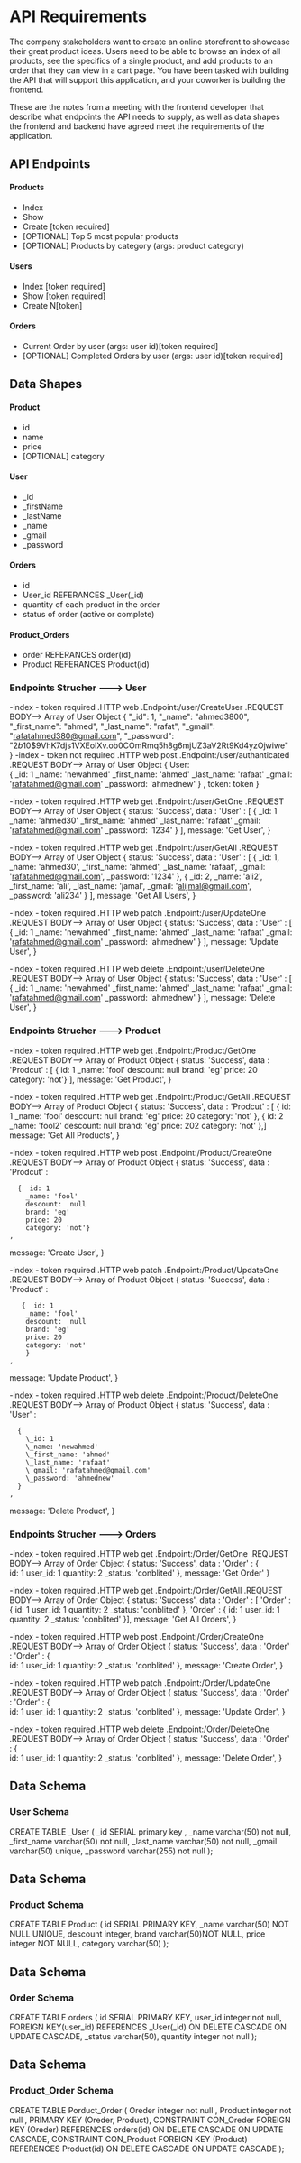 # API Requirements

The company stakeholders want to create an online storefront to showcase their great product ideas. Users need to be able to browse an index of all products, see the specifics of a single product, and add products to an order that they can view in a cart page. You have been tasked with building the API that will support this application, and your coworker is building the frontend.

These are the notes from a meeting with the frontend developer that describe what endpoints the API needs to supply, as well as data shapes the frontend and backend have agreed meet the requirements of the application.

## API Endpoints

#### Products

- Index
- Show
- Create [token required]
- [OPTIONAL] Top 5 most popular products
- [OPTIONAL] Products by category (args: product category)

#### Users

- Index [token required]
- Show [token required]
- Create N[token]

#### Orders

- Current Order by user (args: user id)[token required]
- [OPTIONAL] Completed Orders by user (args: user id)[token required]

## Data Shapes

#### Product

- id
- name
- price
- [OPTIONAL] category

#### User

- \_id
- \_firstName
- \_lastName
- \_name
- \_gmail
- \_password

#### Orders

- id
- User_id REFERANCES \_User(\_id)
- quantity of each product in the order
- status of order (active or complete)

#### Product_Orders

- order REFERANCES order(id)
- Product REFERANCES Product(id)

### Endpoints Strucher ---> User

-index - token required
.HTTP web
.Endpoint:/user/CreateUser
.REQUEST BODY--> Array of User Object
{
"\_id": 1,
"\_name": "ahmed3800",
"\_first_name": "ahmed",
"\_last_name": "rafat",
"\_gmail": "rafatahmed380@gmail.com",
"\_password": "$2b$10$9VhK7djs1VXEoIXv.ob0COmRmq5h8g6mjUZ3aV2Rt9Kd4yzOjwiwe"
}
-index - token not required
.HTTP web post
.Endpoint:/user/authanticated
.REQUEST BODY--> Array of User Object
{
User:  
{
\_id: 1
\_name: 'newahmed'
\_first_name: 'ahmed'
\_last_name: 'rafaat'
\_gmail: 'rafatahmed@gmail.com'
\_password: 'ahmednew'
}
,
token: token
}

-index - token required
.HTTP web get
.Endpoint:/user/GetOne
.REQUEST BODY--> Array of User Object
{
status: 'Success',
data :
'User' :
[
{
_id: 1
_name: 'ahmed30'
_first_name: 'ahmed'
_last_name: 'rafaat'
_gmail: 'rafatahmed@gmail.com'
_password: '1234'
}
],
message: 'Get User',
}

-index - token required
.HTTP web get
.Endpoint:/user/GetAll
.REQUEST BODY--> Array of User Object
{
status: 'Success',
data :
'User' :
[
{
\_id: 1,
\_name: 'ahmed30',
\_first_name: 'ahmed',
\_last_name: 'rafaat',
\_gmail: 'rafatahmed@gmail.com',
\_password: '1234'
},
{
\_id: 2,
\_name: 'ali2',
\_first_name: 'ali',
\_last_name: 'jamal',
\_gmail: 'alijmal@gmail.com',
\_password: 'ali234'
}
],
message: 'Get All Users',
}

-index - token required
.HTTP web patch
.Endpoint:/user/UpdateOne
.REQUEST BODY--> Array of User Object
{
status: 'Success',
data :
'User' :
[
{
\_id: 1
\_name: 'newahmed'
\_first_name: 'ahmed'
\_last_name: 'rafaat'
\_gmail: 'rafatahmed@gmail.com'
\_password: 'ahmednew'
}
],
message: 'Update User',
}

-index - token required
.HTTP web delete
.Endpoint:/user/DeleteOne
.REQUEST BODY--> Array of User Object
{
status: 'Success',
data :
'User' :
[
{
\_id: 1
\_name: 'newahmed'
\_first_name: 'ahmed'
\_last_name: 'rafaat'
\_gmail: 'rafatahmed@gmail.com'
\_password: 'ahmednew'
}
],
message: 'Delete User',
}

### Endpoints Strucher ---> Product

-index - token required
.HTTP web get
.Endpoint:/Product/GetOne
.REQUEST BODY--> Array of Product Object
{
status: 'Success',
data :
'Prodcut' :
[
{ id: 1
_name: 'fool'
descount: null
brand: 'eg'
price: 20
category: 'not'}
],
message: 'Get Product',
}

-index - token required
.HTTP web get
.Endpoint:/Product/GetAll
.REQUEST BODY--> Array of Product Object
{
status: 'Success',
data :
'Prodcut' :
[ {
id: 1
_name: 'fool'
descount: null
brand: 'eg'
price: 20
category: 'not'
},
{
id: 2
_name: 'fool2'
descount: null
brand: 'eg'
price: 202
category: 'not'
},]
message: 'Get All Products',
}

-index - token required
.HTTP web post
.Endpoint:/Product/CreateOne
.REQUEST BODY--> Array of Product Object
{
status: 'Success',
data :
'Prodcut' :

      {  id: 1
        _name: 'fool'
        descount:  null
        brand: 'eg'
        price: 20
        category: 'not'}
    ,

message: 'Create User',
}

-index - token required
.HTTP web patch
.Endpoint:/Product/UpdateOne
.REQUEST BODY--> Array of Product Object
{
status: 'Success',
data :
'Product' :

       {  id: 1
        _name: 'fool'
        descount:  null
        brand: 'eg'
        price: 20
        category: 'not'
        }
    ,

message: 'Update Product',
}

-index - token required
.HTTP web delete
.Endpoint:/Product/DeleteOne
.REQUEST BODY--> Array of Product Object
{
status: 'Success',
data :
'User' :

      {
        \_id: 1
        \_name: 'newahmed'
        \_first_name: 'ahmed'
        \_last_name: 'rafaat'
        \_gmail: 'rafatahmed@gmail.com'
        \_password: 'ahmednew'
      }
    ,

message: 'Delete Product',
}

### Endpoints Strucher ---> Orders

-index - token required
.HTTP web get
.Endpoint:/Order/GetOne
.REQUEST BODY--> Array of Order Object
{
status: 'Success',
data :
'Order' :
{  
 id: 1
user_id: 1
quantity: 2
\_status: 'conblited'
},
message: 'Get Order'
}

-index - token required
.HTTP web get
.Endpoint:/Order/GetAll
.REQUEST BODY--> Array of Order Object
{
status: 'Success',
data :
'Order' :
[ 'Order' :
{
id: 1
user_id: 1
quantity: 2
_status: 'conblited'
},
'Order' :
{
id: 1
user_id: 1
quantity: 2
_status: 'conblited'
}],
message: 'Get All Orders',
}

-index - token required
.HTTP web post
.Endpoint:/Order/CreateOne
.REQUEST BODY--> Array of Order Object
{
status: 'Success',
data :
'Order' :
'Order' :
{  
 id: 1
user_id: 1
quantity: 2
\_status: 'conblited'
},
message: 'Create Order',
}

-index - token required
.HTTP web patch
.Endpoint:/Order/UpdateOne
.REQUEST BODY--> Array of Order Object
{
status: 'Success',
data :
'Order' :
'Order' :
{  
 id: 1
user_id: 1
quantity: 2
\_status: 'conblited'
},
message: 'Update Order',
}

-index - token required
.HTTP web delete
.Endpoint:/Order/DeleteOne
.REQUEST BODY--> Array of Order Object
{
status: 'Success',
data :
'Order' :
{  
 id: 1
user_id: 1
quantity: 2
\_status: 'conblited'
},
message: 'Delete Order',
}

## Data Schema

### User Schema

CREATE TABLE \_User (
\_id SERIAL primary key ,
\_name varchar(50) not null,
\_first_name varchar(50) not null,
\_last_name varchar(50) not null,
\_gmail varchar(50) unique,
\_password varchar(255) not null
);

## Data Schema

### Product Schema

CREATE TABLE Product (
id SERIAL PRIMARY KEY,
\_name varchar(50) NOT NULL UNIQUE,
descount integer,
brand varchar(50)NOT NULL,
price integer NOT NULL,
category varchar(50)
);

## Data Schema

### Order Schema

CREATE TABLE orders (
id SERIAL PRIMARY KEY,
user_id integer not null,
FOREIGN KEY(user_id) REFERENCES \_User(\_id) ON DELETE CASCADE ON UPDATE CASCADE,
\_status varchar(50),
quantity integer not null
);

## Data Schema

### Product_Order Schema

CREATE TABLE Porduct_Order (
Oreder integer not null ,
Product integer not null ,
PRIMARY KEY (Oreder, Product),
CONSTRAINT CON_Oreder FOREIGN KEY (Oreder) REFERENCES orders(id) ON DELETE CASCADE ON UPDATE CASCADE,
CONSTRAINT CON_Product FOREIGN KEY (Product) REFERENCES Product(id) ON DELETE CASCADE ON UPDATE CASCADE
);
